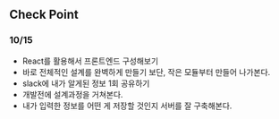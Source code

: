 ## Check Point

### 10/15
- React를 활용해서 프론트엔드 구성해보기
- 바로 전체적인 설계를 완벽하게 만들기 보단, 작은 모듈부터 만들어 나가본다.
- slack에 내가 알게된 정보 1회 공유하기
- 개발전에 설계과정을 거쳐본다.
- 내가 입력한 정보를 어떤 게 저장할 것인지 서버를 잘 구축해본다.